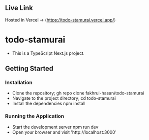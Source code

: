 ## Live Link
Hosted in Vercel -> (https://todo-stamurai.vercel.app/)
# todo-stamurai
* This is a TypeScript Next.js project.
  
## Getting Started
### Installation
* Clone the repository;
  gh repo clone fakhrul-hasan/todo-stamurai
* Navigate to the project directory;
  cd todo-stamurai
* Install the dependencies
  npm install

### Running the Application
* Start the development server
  npm run dev
* Open your browser and visit 'http://localhost:3000'
